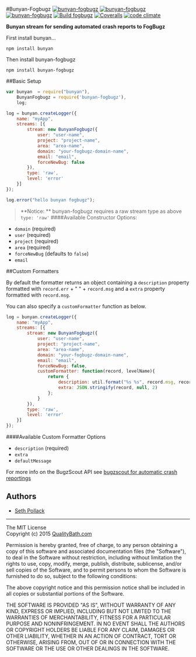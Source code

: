 #Bunyan-Fogbugz
[![bunyan-fogbugz](http://img.shields.io/npm/v/bunyan-fogbugz.svg?style=flat-square)](https://www.npmjs.com/package/bunyan-fogbugz)
[![bunyan-fogbugz](http://img.shields.io/npm/dm/bunyan-fogbugz.svg?style=flat-square)](https://www.npmjs.com/package/bunyan-fogbugz)
[![bunyan-fogbugz](http://img.shields.io/npm/l/bunyan-fogbugz.svg?style=flat-square)](https://www.npmjs.com/package/bunyan-fogbugz)
[![Build fogbugz](https://img.shields.io/travis/qualitybath/bunyan-fogbugz.svg?style=flat-square)](https://travis-ci.org/qualitybath/bunyan-fogbugz)
[![Coveralls](https://img.shields.io/coveralls/qualitybath/bunyan-fogbugz.svg?style=flat-square)](https://coveralls.io/r/qualitybath/bunyan-fogbugz)
[![code climate](https://img.shields.io/codeclimate/github/qualitybath/bunyan-fogbugz.svg?style=flat-square)](https://codeclimate.com/github/qualitybath/bunyan-fogbugz)

**Bunyan stream for sending automated crash reports to FogBugz**


First install bunyan...

```
npm install bunyan
```

Then install bunyan-fogbugz

```
npm install bunyan-fogbugz
```

##Basic Setup

```javascript
var bunyan  = require("bunyan"),
	BunyanFogbugz = require('bunyan-fogbugz'),
	log;

log = bunyan.createLogger({
	name: "myApp",
	streams: [{
		stream: new BunyanFogbugz({
			user: "user-name",
			project: "project-name",
			area: "area-name",
			domain: "your-fogbugz-domain-name",
			email: "email",
			forceNewBug: false
		}),
		type: 'raw',
		level: 'error'
	}]
});

log.error("hello bunyan fogbugz");
```
> **Notice: ** bunyan-fogbugz requires a raw stream type as above `type: 'raw'`
####Available Constructor Options:
* `domain` (required)
* `user` (required)
* `project` (required)
* `area` (required)
* `forceNewBug` (defaults to `false`)
* `email`

##Custom Formatters

By default the formatter returns an object containing a  `description`  property formatted with `record.err` + " " + `record.msg` and a `extra` property formatted with `record.msg`.

 You can also specify a `customFormatter` function as below.

```javascript
log = bunyan.createLogger({
	name: "myApp",
	streams: [{
		stream: new BunyanFogbugz({
			user: "user-name",
			project: "project-name",
			area: "area-name",
			domain: "your-fogbugz-domain-name",
			email: "email",
			forceNewBug: false,
			customFormatter: function(record, levelName){
				return {
					description: util.format("%s %s", record.msg, record.err ? record.err : ""),
					extra: JSON.stringify(record, null, 2)
				};
			}
		}),
		type: 'raw',
		level: 'error'
	}]
});
```
####Available Custom Formatter Options
* `description` (required)
* `extra`
* `defaultMessage`

For more info on the BugzScout API see [bugzscout for automatic crash reportings](http://help.fogcreek.com/7566/bugzscout-for-automatic-crash-reporting)

## Authors
* [Seth Pollack](https://github.com/sethpollack)

***
The MIT License  
Copyright (c) 2015 [QualityBath.com](https://www.qualitybath.com/)

Permission is hereby granted, free of charge, to any person obtaining a copy of this software and associated documentation files (the "Software"), to deal in the Software without restriction, including without limitation the rights to use, copy, modify, merge, publish, distribute, sublicense, and/or sell copies of the Software, and to permit persons to whom the Software is furnished to do so, subject to the following conditions:

The above copyright notice and this permission notice shall be included in all copies or substantial portions of the Software.

THE SOFTWARE IS PROVIDED "AS IS", WITHOUT WARRANTY OF ANY KIND, EXPRESS OR IMPLIED, INCLUDING BUT NOT LIMITED TO THE WARRANTIES OF MERCHANTABILITY, FITNESS FOR A PARTICULAR PURPOSE AND NONINFRINGEMENT. IN NO EVENT SHALL THE AUTHORS OR COPYRIGHT HOLDERS BE LIABLE FOR ANY CLAIM, DAMAGES OR OTHER LIABILITY, WHETHER IN AN ACTION OF CONTRACT, TORT OR OTHERWISE, ARISING FROM, OUT OF OR IN CONNECTION WITH THE SOFTWARE OR THE USE OR OTHER DEALINGS IN THE SOFTWARE.